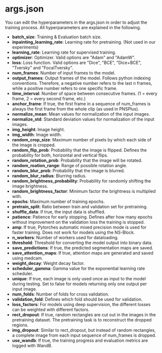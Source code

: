 # args.json

You can edit the hyperparameters in the args.json in order to adjust the training process. All hyperparameters are explained in the following.

- **batch_size**: Training & Evaluation batch size.
- **inpainting_learning_rate**: Learning rate for pretraining. (Not used in our experiments)
- **learning_rate**: Learning rate for supervised training.
- **optimizer**: Optimizer. Valid options are "Adam" and "AdamW".
- **loss**: Loss function. Valid options are "Dice", "BCE", "Dice+BCE", "Tversky" and "FocalTversky".
- **num_frames**: Number of input frames to the model.
- **output_frames**: Output frames of the model. Follows python indexing conventions. Therefore, a negative number refers to the last n frames, while a positive number refers to one specific frame.
- **time_interval**: Number of space between consecutive frames. (1 = every frame, 2 = every second frame, etc.)
- **anchor_frame**: If true, the first frame in a sequence of num_frames is always the first frame from the whole clip (as used in PNSPlus).
- **normalize_mean**: Mean values for normalization of the input images.
- **normalize_std**: Standard deviation values for normalization of the input images.
- **img_height**: Image height.
- **img_width**: Image width.
- **random_crop_size**: Maximum number of pixels by which each side of the image is cropped.
- **random_flip_prob**: Probability that the image is flipped. Defines the probability for both, horizontal and vertical flips.
- **random_rotation_prob**: Probability that the image will be rotated.
- **random_roation_range**: Range of possible rotation angle.
- **random_blur_prob**: Probability that the image is blurred.
- **random_blur_radius**: Blurring radius.
- **random_brightness_probability**: Probability for randomly shifting the image brightness.
- **random_brightness_factor**: Minimum factor the brightness is multiplied with.
- **epochs**: Maximum number of training epochs.
- **pretrain_split**: Ratio between train and validation set for pretraining.
- **shuffle_data**: If true, the input data is shuffled.
- **patience**: Patience for early stopping. Defines after how many epochs without improvement on the validation loss the training is stopped.
- **amp**: If true, Pytorches automatic mixed precision mode is used for faster training. Does not work for models using the NS-Block.
- **n_workers**: Number of workers used for dataloading.
- **threshold**: Threshold for converting the model output into binary data.
- **save_predictions**: If true, the predicted segmentation maps are saved.
- **save_attention_maps**: If true, attention maps are generated and saved using medcam.
- **weight_decay**: Weight decay factor.
- **scheduler_gamma**: Gamma value for the exponential learning rate scheduler.
- **unique**: If true, each image is only used once as input to the model during testing. Set to false for models returning only one output per input image.
- **num_folds**: Number of folds for cross validation.
- **validation_fold**: Defines which fold should be used for validation.
- **loss_factors**: For models using deep supervision, the different losses can be weighted with different factors.
- **rect_dropout**: If true, random rectangles are cut out in the images in the pretraining dataset. The pretraining task is to reconstruct the dropped regions.
- **img_dropout**: Similar to rect_dropout, but instead of random rectangles, a complete image from each input sequence of num_frames is dropped.
- **use_wandb**: If true, the training progress and evaluation metrics are logged with WandB.
